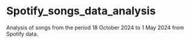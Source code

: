 # Spotify_songs_data_analysis
Analysis of songs from the period 18 October 2024 to 1 May 2024 from Spotify data.
